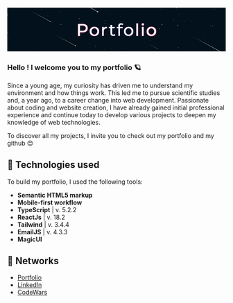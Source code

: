 ![Bannière du portfolio](public/assets//images/portfolio.png)

### Hello ! I welcome you to my portfolio 🪐

Since a young age, my curiosity has driven me to understand my environment and how things work. This led me to pursue scientific studies and, a year ago, to a career change into web development. Passionate about coding and website creation, I have already gained initial professional experience and continue today to develop various projects to deepen my knowledge of web technologies.

To discover all my projects, I invite you to check out my portfolio and my github 😊

## 🌠 Technologies used

To build my portfolio, I used the following tools:

- **Semantic HTML5 markup**
- **Mobile-first workflow**
- **TypeScript** | v. 5.2.2
- **ReactJs** | v. 18.2
- **Tailwind** | v. 3.4.4
- **EmailJS** | v. 4.3.3
- **MagicUI**

## 🌠 Networks

- [Portfolio](https://portfolio-tau-ten-38.vercel.app/)
- [LinkedIn](https://www.linkedin.com/in/jodieaddis/)
- [CodeWars](https://www.codewars.com/users/JodieAddis)
